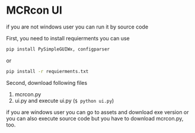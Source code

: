 # MCRcon UI

if you are not windows user
you can run it by source code

First, you need to install requierments
you can use
```bash
pip install PySimpleGUIWx, configparser
```
or
```bash
pip install -r requierments.txt
```

Second, download following files
1. mcrcon.py
2. ui.py
and execute ui.py (`$ python ui.py`)

if you are windows user
you can go to assets and download exe version
or you can also execute source code
but you have to download mcrcon.py, too.
